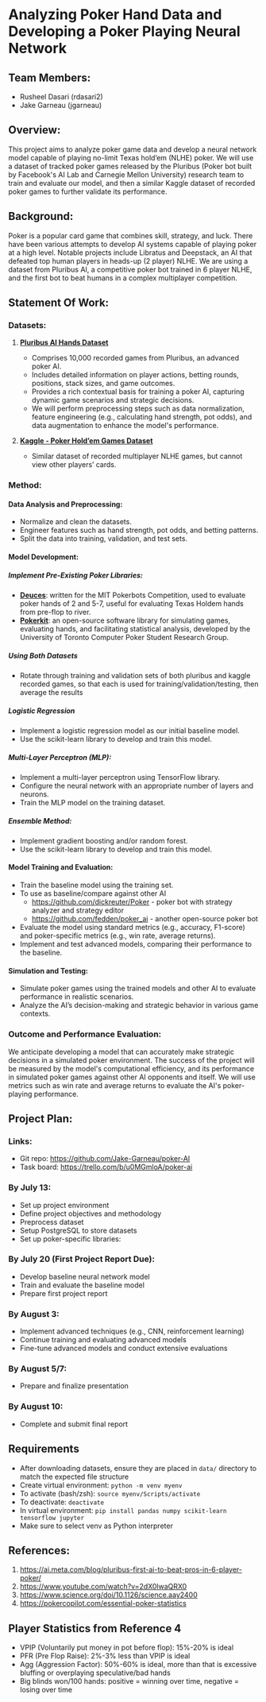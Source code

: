 # Analyzing Poker Hand Data and Developing a Poker Playing Neural Network

## Team Members:

- Rusheel Dasari (rdasari2)
- Jake Garneau (jgarneau)

## Overview:

This project aims to analyze poker game data and develop a neural network model capable of playing no-limit Texas hold’em (NLHE) poker. We will use a dataset of tracked poker games released by the Pluribus (Poker bot built by Facebook's AI Lab and Carnegie Mellon University) research team to train and evaluate our model, and then a similar Kaggle dataset of recorded poker games to further validate its performance.

## Background:

Poker is a popular card game that combines skill, strategy, and luck. There have been various attempts to develop AI systems capable of playing poker at a high level. Notable projects include Libratus and Deepstack, an AI that defeated top human players in heads-up (2 player) NLHE. We are using a dataset from Pluribus AI, a competitive poker bot trained in 6 player NLHE, and the first bot to beat humans in a complex multiplayer competition.

## Statement Of Work:

### Datasets:

1. **[Pluribus AI Hands Dataset](http://kevinwang.us/lets-analyze-pluribuss-hands/)**

   - Comprises 10,000 recorded games from Pluribus, an advanced poker AI.
   - Includes detailed information on player actions, betting rounds, positions, stack sizes, and game outcomes.
   - Provides a rich contextual basis for training a poker AI, capturing dynamic game scenarios and strategic decisions.
   - We will perform preprocessing steps such as data normalization, feature engineering (e.g., calculating hand strength, pot odds), and data augmentation to enhance the model's performance.

2. **[Kaggle - Poker Hold’em Games Dataset](https://www.kaggle.com/datasets/smeilz/poker-holdem-games/data)**
   - Similar dataset of recorded multiplayer NLHE games, but cannot view other players’ cards.

### Method:

#### Data Analysis and Preprocessing:

- Normalize and clean the datasets.
- Engineer features such as hand strength, pot odds, and betting patterns.
- Split the data into training, validation, and test sets.

#### Model Development:

##### Implement Pre-Existing Poker Libraries:

- **[Deuces](https://github.com/worldveil/deuces)**: written for the MIT Pokerbots Competition, used to evaluate poker hands of 2 and 5-7, useful for evaluating Texas Holdem hands from pre-flop to river.
- **[Pokerkit](https://github.com/uoftcprg/pokerkit)**: an open-source software library for simulating games, evaluating hands, and facilitating statistical analysis, developed by the University of Toronto Computer Poker Student Research Group.

##### Using Both Datasets

- Rotate through training and validation sets of both pluribus and kaggle recorded games, so that each is used for training/validation/testing, then average the results

##### Logistic Regression

- Implement a logistic regression model as our initial baseline model.
- Use the scikit-learn library to develop and train this model.

##### Multi-Layer Perceptron (MLP):

- Implement a multi-layer perceptron using TensorFlow library.
- Configure the neural network with an appropriate number of layers and neurons.
- Train the MLP model on the training dataset.

##### Ensemble Method:

- Implement gradient boosting and/or random forest.
- Use the scikit-learn library to develop and train this model.

#### Model Training and Evaluation:

- Train the baseline model using the training set.
- To use as baseline/compare against other AI
  - https://github.com/dickreuter/Poker - poker bot with strategy analyzer and strategy editor
  - https://github.com/fedden/poker_ai - another open-source poker bot
- Evaluate the model using standard metrics (e.g., accuracy, F1-score) and poker-specific metrics (e.g., win rate, average returns).
- Implement and test advanced models, comparing their performance to the baseline.

#### Simulation and Testing:

- Simulate poker games using the trained models and other AI to evaluate performance in realistic scenarios.
- Analyze the AI’s decision-making and strategic behavior in various game contexts.

### Outcome and Performance Evaluation:

We anticipate developing a model that can accurately make strategic decisions in a simulated poker environment. The success of the project will be measured by the model's computational efficiency, and its performance in simulated poker games against other AI opponents and itself. We will use metrics such as win rate and average returns to evaluate the AI's poker-playing performance.

## Project Plan:

### Links:

- Git repo: https://github.com/Jake-Garneau/poker-AI
- Task board: https://trello.com/b/u0MGmloA/poker-ai

### By July 13:

- Set up project environment
- Define project objectives and methodology
- Preprocess dataset
- Setup PostgreSQL to store datasets
- Set up poker-specific libraries:

### By July 20 (First Project Report Due):

- Develop baseline neural network model
- Train and evaluate the baseline model
- Prepare first project report

### By August 3:

- Implement advanced techniques (e.g., CNN, reinforcement learning)
- Continue training and evaluating advanced models
- Fine-tune advanced models and conduct extensive evaluations

### By August 5/7:

- Prepare and finalize presentation

### By August 10:

- Complete and submit final report

## Requirements

- After downloading datasets, ensure they are placed in `data/` directory to match the expected file structure
- Create virtual environment: `python -m venv myenv`
- To activate (bash/zsh): `source myenv/Scripts/activate`
- To deactivate: `deactivate`
- In virtual environment: `pip install pandas numpy scikit-learn tensorflow jupyter`
- Make sure to select venv as Python interpreter

## References:

1. https://ai.meta.com/blog/pluribus-first-ai-to-beat-pros-in-6-player-poker/
2. https://www.youtube.com/watch?v=2dX0lwaQRX0
3. https://www.science.org/doi/10.1126/science.aay2400
4. https://pokercopilot.com/essential-poker-statistics

## Player Statistics from Reference 4

- VPIP (Voluntarily put money in pot before flop): 15%-20% is ideal
- PFR (Pre Flop Raise): 2%-3% less than VPIP is ideal
- Agg (Aggression Factor): 50%-60% is ideal, more than that is excessive bluffing or overplaying speculative/bad hands
- Big blinds won/100 hands: positive = winning over time, negative = losing over time
